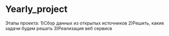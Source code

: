 # Yearly_project

 Этапы проекта:
 1)Сбор данных из открытых источников
 2)Решить, какие задачи будем решать
 3)Реализация веб сервисв
